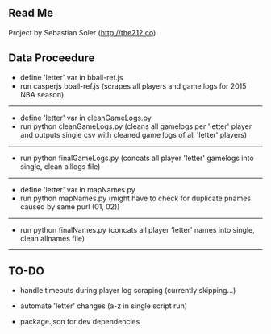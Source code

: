 ## Read Me

Project by Sebastian Soler (http://the212.co)

## Data Proceedure

* define 'letter' var in bball-ref.js
* run casperjs bball-ref.js (scrapes all players and game logs for 2015 NBA season)

-------------------------

* define 'letter' var in cleanGameLogs.py
* run python cleanGameLogs.py
	(cleans all gamelogs per 'letter' player and outputs single csv with cleaned game logs of all 'letter' players)

-------------------------

* run python finalGameLogs.py
	(concats all player 'letter' gamelogs into single, clean alllogs file)

-------------------------

* define 'letter' var in mapNames.py
* run python mapNames.py
	(might have to check for duplicate pnames caused by same purl (01, 02))

-------------------------

* run python finalNames.py
	(concats all player 'letter' names into single, clean allnames file)

-------------------------

## TO-DO

* handle timeouts during player log scraping (currently skipping...)

* automate 'letter' changes (a-z in single script run)

* package.json for dev dependencies


